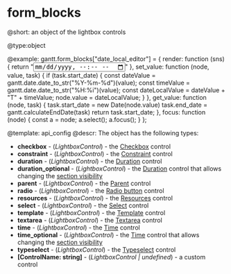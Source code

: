form_blocks
=============
@short: an object of the lightbox controls
	

@type:object

@example:
gantt.form_blocks["date_local_editor"] = {
    render: function (sns) {
        return "<input class='custom_section' type='datetime-local' name='1'>"
    },
    set_value: function (node, value, task) {
        if (task.start_date) {
            const dateValue = gantt.date.date_to_str("%Y-%m-%d")(value);
            const timeValue = gantt.date.date_to_str("%H:%i")(value);
            const dateLocalValue = dateValue + "T" + timeValue;
            node.value = dateLocalValue;
        }
    },
    get_value: function (node, task) {
        task.start_date = new Date(node.value)
        task.end_date = gantt.calculateEndDate(task)
        return task.start_date;
    },
    focus: function (node) {
        const a = node;
        a.select();
        a.focus();
    }
};


@template:	api_config
@descr:
The object has the following types:

- <span class=subproperty>**checkbox**</span> - (*LightboxControl*) - the [Checkbox](desktop/checkbox.md) control
- <span class=subproperty>**constraint**</span> - (*LightboxControl*) - the [Constraint](desktop/constraint.md) control
- <span class=subproperty>**duration**</span> - (*LightboxControl*) - the [Duration](desktop/duration.md) control
- <span class=subproperty>**duration_optional**</span> - (*LightboxControl*) - the [Duration](desktop/duration.md) control that allows changing the [section visibility](desktop/duration.md#switchingsectionvisibility)
- <span class=subproperty>**parent**</span> - (*LightboxControl*) - the [Parent](desktop/parent.md) control
- <span class=subproperty>**radio**</span> - (*LightboxControl*) - the [Radio button](desktop/radio.md) control
- <span class=subproperty>**resources**</span> - (*LightboxControl*) - the [Resources](desktop/resources.md) control
- <span class=subproperty>**select**</span> - (*LightboxControl*) - the [Select](desktop/select.md) control
- <span class=subproperty>**template**</span> - (*LightboxControl*) - the [Template](desktop/template.md) control
- <span class=subproperty>**textarea**</span> - (*LightboxControl*) - the [Textarea](desktop/textarea.md) control
- <span class=subproperty>**time**</span> - (*LightboxControl*) - the [Time](desktop/time.md) control
- <span class=subproperty>**time_optional**</span> - (*LightboxControl*) - the [Time](desktop/time.md) control that allows changing the [section visibility](desktop/time.md#switchingsectionvisibility)
- <span class=subproperty>**typeselect**</span> - (*LightboxControl*) - the [Typeselect](desktop/typeselect.md) control
- <span class=subproperty>**[ControlName: string]**</span> - (*LightboxControl | undefined*) - a custom control






